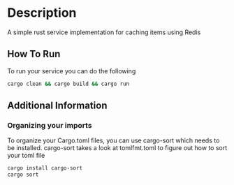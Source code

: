# Description

A simple rust service implementation for caching items using Redis

## How To Run

To run your service you can do the following

```bash
cargo clean && cargo build && cargo run
```

## Additional Information

### Organizing your imports

To organize your Cargo.toml files, you can use cargo-sort which needs to be installed.
cargo-sort takes a look at tomlfmt.toml to figure out how to sort your toml file

```bash
cargo install cargo-sort
cargo sort
```
